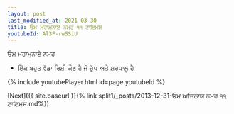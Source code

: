 ```yaml
---
layout: post
last_modified_at: 2021-03-30
title: ਓਮ ਮਹਾਮੁਨਾਏ ਨਮਹ ੧੧ ਟਾਇਮਸ
youtubeId: Al3F-rwSSiU
---
```

 
 
 ਓਮ ਮਹਾਮੁਨਾਏ ਨਮਹ  
 
 -  ਇੱਕ ਬਹੁਤ ਵੱਡਾ ਰਿਸ਼ੀ ਕੌਣ ਹੈ ਜੋ ਚੁੱਪ ਅਤੇ ਸ਼ਰਧਾਲੂ ਹੈ 
 
  
 
  
 
 
 
 
 
 


{% include youtubePlayer.html id=page.youtubeId %}
 
[Next]({{ site.baseurl }}{% link  split1/_posts/2013-12-31-ਓਮ ਅਜਿਠਾਯ ਨਮਹ ੧੧ ਟਾਇਮਸ.md%})
 
